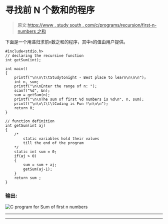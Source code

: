 # 寻找前 N 个数和的程序

> 原文:[https://www . study south . com/c/programs/recursion/first-n-numbers 之和](https://www.studytonight.com/c/programs/recursion/sum-of-first-n-numbers)

下面是一个用递归求前`n`数之和的程序，其中`n`的值由用户提供。

```
#include<stdio.h>
// declaring the recursive function
int getSum(int);

int main()
{
    printf("\n\n\t\tStudytonight - Best place to learn\n\n\n");
    int n, sum;
    printf("\n\nEnter the range of n: ");
    scanf("%d", &n);
    sum = getSum(n);
    printf("\n\nThe sum of first %d numbers is %d\n", n, sum);
    printf("\n\n\t\t\tCoding is Fun !\n\n\n");
    return 0;
}

// function definition
int getSum(int aj)
{
    /*
        static variables hold their values
        till the end of the program
    */
    static int sum = 0;
    if(aj > 0)
    {
        sum = sum + aj;
        getSum(aj-1);
    }
    return sum ;
}
```

### 输出:

![C program for Sum of first n numbers](../Images/a8f08439dc1cfadacdeba388a746f894.png)

* * *

* * *